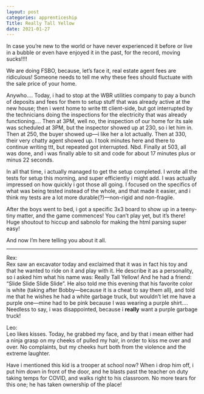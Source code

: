 ```yaml
---
layout: post 
categories: apprenticeship
Title: Really Tall Yellow
date: 2021-01-27
---
```


In case you’re new to the world or have never experienced it before or live in a bubble or even have enjoyed it in the past, for the record, moving sucks!!!!

We are doing FSBO, because, let’s face it, real estate agent fees are ridiculous!  Someone needs to tell me why these fees should fluctuate with the sale price of your home.

Anywho…. Today, i had to stop at the WBR utilities company to pay a bunch of deposits and fees for them to setup stuff that was already active at the new house; then i went home to write ttt client-side, but got interrupted by the technicians doing the inspections for the electricity that was already functioning…. Then at 3PM, well no, the inspection of our home for its sale was scheduled at 3PM, but the inspector showed up at 230, so i let him in.  Then at 250, the buyer showed up—i like her a lot actually.  Then at 330, their very chatty agent showed up.  I took minutes here and there to continue writing ttt, but repeated got interrupted.  Nbd.  Finally at 503, all was done, and i was finally able to sit and code for about 17 minutes plus or minus 22 seconds.

In all that time, i actually managed to get the setup completed.  I wrote all the tests for setup this morning, and super efficiently i might add.  I was actually impressed on how quickly i got those all going.  I focused on the specifics of what was being tested instead of the whole, and that made it easier, and i think my tests are a lot more durable(?)—non-rigid and non-fragile.  

After the boys went to bed, i got a specific 3x3 board to show up in a teeny-tiny matter, and the game commences!  You can’t play yet, but it’s there!  Huge shoutout to hiccup and sabnolo for making the html parsing super easy!  

And now I’m here telling you about it all.

***

Rex:  
Rex saw an excavator today and exclaimed that it was in fact his toy and that he wanted to ride on it and play with it.  He describe it as a personality, so i asked him what his name was: Really Tall Yellow!  And he had a friend: “Slide Slide Slide Slide”.  He also told me this evening that his favorite color is white (taking after Bobby—because it is a cheat to say them all), and told me that he wishes he had a white garbage truck, but wouldn’t let me have a purple one—mine had to be pink because I was wearing a purple shirt…. Needless to say, i was disappointed, because i **really** want a purple garbage truck!

Leo:  
Leo likes kisses.  Today, he grabbed my face, and by that i mean either had a ninja grasp on my cheeks of pulled my hair, in order to kiss me over and over.  No complaints, but my cheeks hurt both from the violence and the extreme laughter.  

Have i mentioned this kid is a trooper at school now?  When i drop him off, i put him down in front of the door, and he blasts past the teacher on duty taking temps for COVID, and walks right to his classroom.  No more tears for this one; he has taken ownership of the place!

